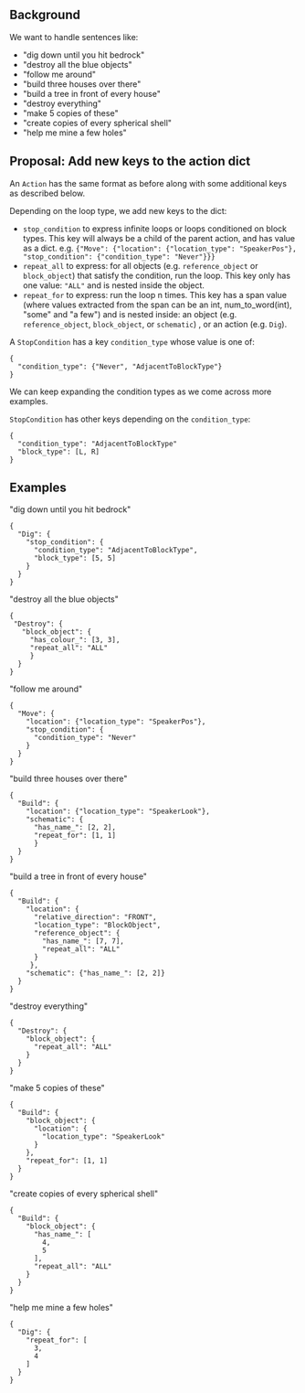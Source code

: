 ## Background

We want to handle sentences like:

- "dig down until you hit bedrock"
- "destroy all the blue objects"
- "follow me around"
- "build three houses over there"
- "build a tree in front of every house"
- "destroy everything"
- "make 5 copies of these"
- "create copies of every spherical shell"
- "help me mine a few holes"

## Proposal: Add new keys to the action dict

An `Action` has the same format as before along with some additional keys as described below.

Depending on the loop type, we add new keys to the dict:

- `stop_condition` to express infinite loops or loops conditioned on block types.
  This key will always be a child of the parent action, and has value as a dict. e.g. `{"Move": {"location": {"location_type": "SpeakerPos"}, "stop_condition": {"condition_type": "Never"}}}`
- `repeat_all` to express: for all objects (e.g. `reference_object` or `block_object`) that satisfy the condition, run the loop.
  This key only has one value: `"ALL"` and is nested inside the object.
- `repeat_for` to express: run the loop n times.
  This key has a span value (where values extracted from the span can be an int, num_to_word(int), "some" and "a few") and is nested inside: an object (e.g. `reference_object`, `block_object`, or `schematic`) , or an action (e.g. `Dig`).


A `StopCondition` has a key `condition_type` whose value is one of:

```
{
  "condition_type": {"Never", "AdjacentToBlockType"}
}
```
We can keep expanding the condition types as we come across more examples.

`StopCondition` has other keys depending on the `condition_type`:

```
{
  "condition_type": "AdjacentToBlockType"
  "block_type": [L, R]
}
```

## Examples


"dig down until you hit bedrock"
```
{
  "Dig": {
    "stop_condition": {
      "condition_type": "AdjacentToBlockType",
      "block_type": [5, 5]
    }
  }
}
```

"destroy all the blue objects"
```
{
 "Destroy": {
   "block_object": {
     "has_colour_": [3, 3],
     "repeat_all": "ALL"
     }
  }
}
```

"follow me around"
```
{
  "Move": {
    "location": {"location_type": "SpeakerPos"},
    "stop_condition": {
      "condition_type": "Never"
    }
  }
}
```

"build three houses over there"
```
{
  "Build": {
    "location": {"location_type": "SpeakerLook"},
    "schematic": {
      "has_name_": [2, 2],
      "repeat_for": [1, 1]
      }
  }
}
```

"build a tree in front of every house"
```
{
  "Build": {
    "location": {
      "relative_direction": "FRONT",
      "location_type": "BlockObject",
      "reference_object": {
        "has_name_": [7, 7],
        "repeat_all": "ALL"
      }
     },
    "schematic": {"has_name_": [2, 2]}
  }
}
```

"destroy everything"
```
{
  "Destroy": {
    "block_object": {
      "repeat_all": "ALL"
    }
  }
}
```

"make 5 copies of these"
```
{
  "Build": {
    "block_object": {
      "location": {
        "location_type": "SpeakerLook"
      }
    },
    "repeat_for": [1, 1]
  }
}
```

"create copies of every spherical shell"
```
{
  "Build": {
    "block_object": {
      "has_name_": [
        4,
        5
      ],
      "repeat_all": "ALL"
    }
  }
}
```

"help me mine a few holes"
```
{
  "Dig": {
    "repeat_for": [
      3,
      4
    ]
  }
}
```
